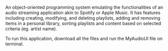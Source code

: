 An object-oriented programming system emulating the functionalities of an audio streaming application akin to Spotify or Apple Music. It has features including creating, modifying, and deleting playlists, adding and removing items in a personal library, sorting playlists and content based on selected criteria (eg. artist name). 

To run this application, download all the files and run the MyAudioUI file on terminal. 
